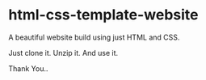 # html-css-template-website

A beautiful website build using just HTML and CSS.

Just clone it. Unzip it. And use it.

Thank You..
